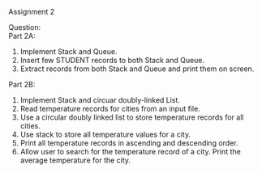 Assignment 2

Question:  
Part 2A:  
1. Implement Stack and Queue.  
2. Insert few STUDENT records to both Stack and Queue.  
3. Extract records from both Stack and Queue and print them on screen.  
  

Part 2B:  
1. Implement Stack and circuar doubly-linked List.  
1. Read temperature records for cities from an input file.  
2. Use a circular doubly linked list to store temperature records for all cities.  
3. Use stack to store all temperature values for a city.  
4. Print all temperature records in ascending and descending order.  
5. Allow user to search for the temperature record of a city. Print the average temperature for the city.  